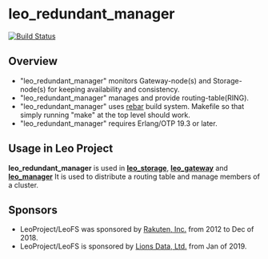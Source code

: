 # leo_redundant_manager

[![Build Status](https://secure.travis-ci.org/leo-project/leo_redundant_manager.png?branch=develop)](http://travis-ci.org/leo-project/leo_redundant_manager)

## Overview

* "leo_redundant_manager" monitors Gateway-node(s) and Storage-node(s) for keeping availability and consistency.
* "leo_redundant_manager" manages and provide routing-table(RING).
* "leo_redundant_manager" uses [rebar](https://github.com/rebar/rebar) build system. Makefile so that simply running "make" at the top level should work.
* "leo_redundant_manager" requires Erlang/OTP 19.3 or later.

## Usage in Leo Project

**leo_redundant_manager** is used in [**leo_storage**](https://github.com/leo-project/leo_storage), [**leo_gateway**](https://github.com/leo-project/leo_gateway) and [**leo_manager**](https://github.com/leo-project/leo_manager)
It is used to distribute a routing table and manage members of a cluster.

## Sponsors

* LeoProject/LeoFS was sponsored by [Rakuten, Inc.](https://global.rakuten.com/corp/) from 2012 to Dec of 2018.
* LeoProject/LeoFS is sponsored by [Lions Data, Ltd.](https://lions-data.com/) from Jan of 2019.

